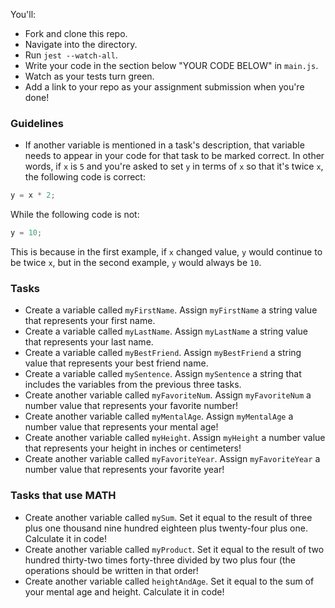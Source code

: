 
You'll:

- Fork and clone this repo.
- Navigate into the directory.
- Run `jest --watch-all`.
- Write your code in the section below "YOUR CODE BELOW" in `main.js`.
- Watch as your tests turn green.
- Add a link to your repo as your assignment submission when you're done!

### Guidelines

- If another variable is mentioned in a task's description, that variable needs to appear in your code for that task to be marked correct. In other words, if `x` is `5` and you're asked to set `y` in terms of `x` so that it's twice `x`, the following code is correct:

```javascript
y = x * 2;
```

While the following code is not:

```javascript
y = 10;
```

This is because in the first example, if `x` changed value, `y` would continue to be twice `x`, but in the second example, `y` would always be `10`.

### Tasks

- Create a variable called `myFirstName`. Assign `myFirstName` a string value that represents your first name.
- Create a variable called `myLastName`. Assign `myLastName` a string value that represents your last name.
- Create a variable called `myBestFriend`. Assign `myBestFriend` a string value that represents your best friend name.
- Create a variable called `mySentence`. Assign `mySentence` a string that includes the variables from the previous three tasks.
- Create another variable called `myFavoriteNum`. Assign `myFavoriteNum` a number value that represents your favorite number!
- Create another variable called `myMentalAge`. Assign `myMentalAge` a number value that represents your mental age!
- Create another variable called `myHeight`. Assign `myHeight` a number value that represents your height in inches or centimeters!
- Create another variable called `myFavoriteYear`. Assign `myFavoriteYear` a number value that represents your favorite year!

### Tasks that use MATH

- Create another variable called `mySum`. Set it equal to the result of three plus one thousand nine hundred eighteen plus twenty-four plus one. Calculate it in code!
- Create another variable called `myProduct`. Set it equal to the result of two hundred thirty-two times forty-three divided by two plus four (the operations should be written in that order!
- Create another variable called `heightAndAge`. Set it equal to the sum of your mental age and height. Calculate it in code!
